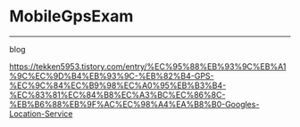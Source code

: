 # MobileGpsExam


***
blog

https://tekken5953.tistory.com/entry/%EC%95%88%EB%93%9C%EB%A1%9C%EC%9D%B4%EB%93%9C-%EB%82%B4-GPS-%EC%9C%84%EC%B9%98%EC%A0%95%EB%B3%B4-%EC%83%81%EC%84%B8%EC%A3%BC%EC%86%8C-%EB%B6%88%EB%9F%AC%EC%98%A4%EA%B8%B0-Googles-Location-Service
